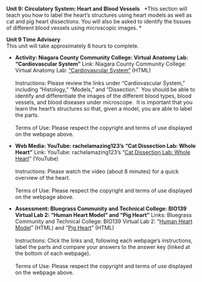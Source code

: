 **Unit 9: Circulatory System: Heart and Blood Vessels** <span
id="9"></span> 
*This section will teach you how to label the heart’s structures using
heart models as well as cat and pig heart dissections. You will also be
asked to identify the tissues of different blood vessels using
microscopic images. *

**Unit 9 Time Advisory**  
This unit will take approximately 8 hours to complete.

-   **Activity: Niagara County Community College: Virtual Anatomy Lab:
    “Cardiovascular System”**
    Link: Niagara County Community College: Virtual Anatomy Lab:
    [“Cardiovascular
    System”](http://www.niagaracc.suny.edu/academics/shm/val/cardio.html)
    (HTML)  
        
     Instructions: Please review the links under “Cardiovascular
    System,” including “Histology,” “Models,” and “Dissection.”  You
    should be able to identify and differentiate the images of the
    different blood types, blood vessels, and blood diseases under
    microscope.  It is important that you learn the heart’s structures
    so that, given a model, you are able to label the parts.    
        
     Terms of Use: Please respect the copyright and terms of use
    displayed on the webpage above.

-   **Web Media: YouTube: rachelamazing123’s “Cat Dissection Lab: Whole
    Heart”**
    Link: YouTube: rachelamazing123’s “[Cat Dissection Lab: Whole
    Heart](http://www.youtube.com/watch?v=-w6IIevIaqM)” (YouTube)  
        
     Instructions: Please watch the video (about 8 minutes) for a quick
    overview of the heart.  
        
     Terms of Use: Please respect the copyright and terms of use
    displayed on the webpage above.

-   **Assessment: Bluegrass Community and Technical College: BIO139
    Virtual Lab 2: “Human Heart Model” and “Pig Heart”**
    Links: Bluegrass Community and Technical College: BIO139 Virtual Lab
    2: “[Human Heart
    Model](http://legacy.bluegrass.kctcs.edu/natural_sciences/biology/bio_139_virtual_lab/virtual_lab_2/human_heart_unlabeled/)”
    (HTML) and “[Pig
    Heart](https://web.archive.org/web/20130527152622/http://legacy.bluegrass.kctcs.edu/natural_sciences/biology/bio_139_virtual_lab/virtual_lab_2/pig_heart_labeled)”
    (HTML)  
        
     Instructions: Click the links and, following each webpage’s
    instructions, label the parts and compare your answers to the answer
    key (linked at the bottom of each webpage).  
        
     Terms of Use: Please respect the copyright and terms of use
    displayed on the webpage above.


